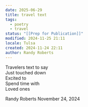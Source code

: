 ```yaml
---
date: 2025-06-29
title: travel text
tags:
  - poetry
  - travel
status: "[[Prep for Publication]]"
modified: 2024-11-25 21:11
locale: Tulsa
created: 2024-11-24 22:11
author: Randy Roberts
---
```

Travelers text to say  
Just touched down  
Excited to  
Spend time with  
Loved ones  
  
Randy Roberts November 24, 2024  
  